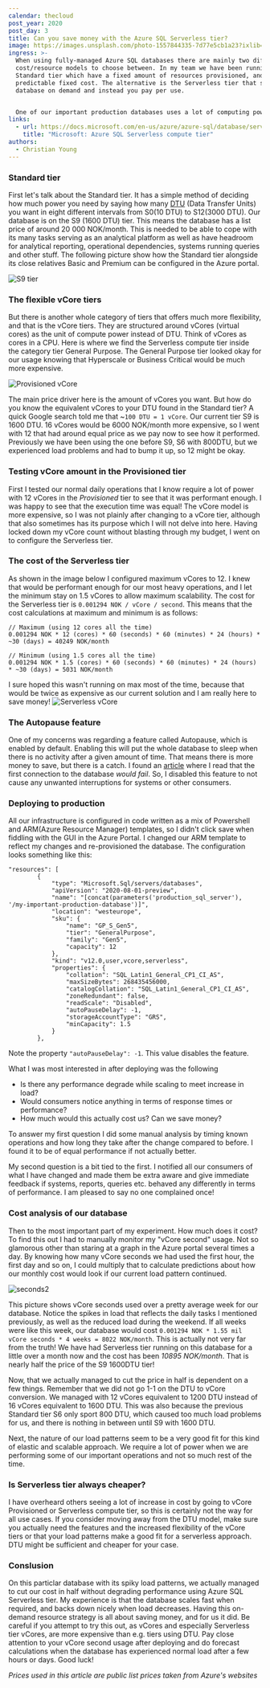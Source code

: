 ```yaml
---
calendar: thecloud
post_year: 2020
post_day: 3
title: Can you save money with the Azure SQL Serverless tier?
image: https://images.unsplash.com/photo-1557844335-7d77e5cb1a23?ixlib=rb-1.2.1&ixid=MXwxMjA3fDB8MHxwaG90by1wYWdlfHx8fGVufDB8fHw%3D&auto=format&fit=crop&w=1950&q=80
ingress: >-
  When using fully-managed Azure SQL databases there are mainly two different
  cost/resource models to choose between. In my team we have been running the
  Standard tier which have a fixed amount of resources provisioned, and thus a
  predictable fixed cost. The alternative is the Serverless tier that scales the
  database on demand and instead you pay per use.


  One of our important production databases uses a lot of computing power while performing various tasks once every morning, and then smaller sporadic load the rest of the day and night. A good fit for the Serverless tier? Could we achieve the same performance at reduced cost? Read on and I will let you in on what I figured out!
links:
  - url: https://docs.microsoft.com/en-us/azure/azure-sql/database/serverless-tier-overview
    title: "Microsoft: Azure SQL Serverless compute tier"
authors:
  - Christian Young
---
```

### Standard tier
First let's talk about the Standard tier. It has a simple method of deciding how much power you need by saying how many [DTU](https://docs.microsoft.com/en-us/azure/azure-sql/database/service-tiers-dtu) (Data Transfer Units) you want in eight different intervals from S0(10 DTU) to S12(3000 DTU). Our database is on the S9 (1600 DTU) tier. This means the database has a list price of around 20 000 NOK/month. This is needed to be able to cope with its many tasks serving as an analytical platform as well as have headroom for analytical reporting, operational dependencies, systems running queries and other stuff. The following picture show how the Standard tier alongside its close relatives Basic and Premium can be configured in the Azure portal.

![S9 tier](https://user-images.githubusercontent.com/920028/100767431-0d206700-33fa-11eb-8c18-9a861cd5b099.PNG)

### The flexible vCore tiers

But there is another whole category of tiers that offers much more flexibility, and that is the vCore tiers. They are structured around vCores (virtual cores) as the unit of compute power instead of DTU. Think of vCores as cores in a CPU. Here is where we find the Serverless compute tier inside the category tier General Purpose. The General Purpose tier looked okay for our usage knowing that Hyperscale or Business Critical would be much more expensive. 

![Provisioned vCore](https://user-images.githubusercontent.com/920028/100767340-ef530200-33f9-11eb-8bec-7a543aa40654.PNG)

The main price driver here is the amount of vCores you want. But how do you know the equivalent vCores to your DTU found in the Standard tier? A quick Google search told me that ~`100 DTU = 1 vCore`. Our current tier S9 is 1600 DTU. 16 vCores would be 6000 NOK/month more expensive, so I went with 12 that had around equal price as we pay now to see how it performed. Previously we have been using the one before S9, S6 with 800DTU, but we experienced load problems and had to bump it up, so 12 might be okay.

### Testing vCore amount in the Provisioned tier

First I tested our normal daily operations that I know require a lot of power with 12 vCores in the _Provisioned_ tier to see that it was performant enough. I was happy to see that the execution time was equal! The vCore model is more expensive, so I was not plainly after changing to a vCore tier, although that also sometimes has its purpose which I will not delve into here. Having locked down my vCore count without blasting through my budget, I went on to configure the Serverless tier.

### The cost of the Serverless tier

As shown in the image below I configured maximum vCores to 12. I knew that would be performant enough for our most heavy operations, and I let the minimum stay on 1.5 vCores to allow maximum scalability. The cost for the Serverless tier is `0.001294 NOK / vCore / second`. This means that the cost calculations at maximum and minimum is as follows:
```
// Maximum (using 12 cores all the time)
0.001294 NOK * 12 (cores) * 60 (seconds) * 60 (minutes) * 24 (hours) * ~30 (days) = 40249 NOK/month

// Minimum (using 1.5 cores all the time)
0.001294 NOK * 1.5 (cores) * 60 (seconds) * 60 (minutes) * 24 (hours) * ~30 (days) = 5031 NOK/month
```
I sure hoped this wasn't running on max most of the time, because that would be twice as expensive as our current solution and I am really here to save money!
![Serverless vCore](https://user-images.githubusercontent.com/920028/100769681-afd9e500-33fc-11eb-8242-060160e6d954.PNG)

### The Autopause feature
One of my concerns was regarding a feature called Autopause, which is enabled by default. Enabling this will put the whole database to sleep when there is no activity after a given amount of time. That means there is more money to save, but there is a catch. I found an [article](https://kohera.be/blog/azure-cloud/should-i-use-serverless-for-all-my-azure-sql-databases/) where I read that the first connection to the database *would fail*. So, I disabled this feature to not cause any unwanted interruptions for systems or other consumers.

### Deploying to production
All our infrastructure is configured in code written as a mix of Powershell and ARM(Azure Resource Manager) templates, so I didn't click save when fiddling with the GUI in the Azure Portal. I changed our ARM template to reflect my changes and re-provisioned the database. The configuration looks something like this:

```jsonnet
"resources": [
        {
            "type": "Microsoft.Sql/servers/databases",
            "apiVersion": "2020-08-01-preview",
            "name": "[concat(parameters('production_sql_server'), '/my-important-production-database')]",
            "location": "westeurope",
            "sku": {
                "name": "GP_S_Gen5",
                "tier": "GeneralPurpose",
                "family": "Gen5",
                "capacity": 12
            },
            "kind": "v12.0,user,vcore,serverless",
            "properties": {
                "collation": "SQL_Latin1_General_CP1_CI_AS",
                "maxSizeBytes": 268435456000,
                "catalogCollation": "SQL_Latin1_General_CP1_CI_AS",
                "zoneRedundant": false,
                "readScale": "Disabled",
                "autoPauseDelay": -1,
                "storageAccountType": "GRS",
                "minCapacity": 1.5
            }
        },
```
Note the property `"autoPauseDelay": -1`. This value disables the feature.

What I was most interested in after deploying was the following
- Is there any performance degrade while scaling to meet increase in load?
- Would consumers notice anything in terms of response times or performance?
- How much would this actually cost us? Can we save money?

To answer my first question I did some manual analysis by timing known operations and how long they take after the change compared to before. I found it to be of equal performance if not actually better.

My second question is a bit tied to the first. I notified all our consumers of what I have changed and made them be extra aware and give immediate feedback if systems, reports, queries etc. behaved any differently in terms of performance. I am pleased to say no one complained once!

### Cost analysis of our database

Then to the most important part of my experiment. How much does it cost? To find this out I had to manually monitor my "vCore second" usage. Not so glamorous other than staring at a graph in the Azure portal several times a day. By knowing how many vCore seconds we had used the first hour, the first day and so on, I could multiply that to calculate predictions about how our monthly cost would look if our current load pattern continued.
 
![seconds2](https://user-images.githubusercontent.com/920028/100775234-490bfa00-3403-11eb-8186-9dc23c68f979.PNG)

This picture shows vCore seconds used over a pretty average week for our database. Notice the spikes in load that reflects the daily tasks I mentioned previously, as well as the reduced load during the weekend. If all weeks were like this week, our database would cost `0.001294 NOK * 1.55 mil vCore seconds * 4 weeks = 8022 NOK/month`. This is actually not very far from the truth! We have had Serverless tier running on this database for a little over a month now and the cost has been *10895 NOK/month*. That is nearly half the price of the S9 1600DTU tier!

Now, that we actually managed to cut the price in half is dependent on a few things. Remember that we did not go 1-1 on the DTU to vCore conversion. We managed with 12 vCores equivalent to 1200 DTU instead of 16 vCores equivalent to 1600 DTU. This was also because the previous Standard tier S6 only sport 800 DTU, which caused too much load problems for us, and there is nothing in between until S9 with 1600 DTU.

Next, the nature of our load patterns seem to be a very good fit for this kind of elastic and scalable approach. We require a lot of power when we are performing some of our important operations and not so much rest of the time.

### Is Serverless tier always cheaper?

I have overheard others seeing a lot of increase in cost by going to vCore Provisioned or Serverless compute tier, so this is certainly not the way for all use cases. If you consider moving away from the DTU model, make sure you actually need the features and the increased flexibility of the vCore tiers or that your load patterns make a good fit for a serverless approach. DTU might be sufficient and cheaper for your case.

### Conslusion 
On this particlar database with its spiky load patterns, we actually managed to cut our cost in half without degrading performance using Azure SQL Serverless tier. My experience is that the database scales fast when required, and backs down nicely when load decreases. Having this on-demand resource strategy is all about saving money, and for us it did. Be careful if you attempt to try this out, as vCores and especially Serverless tier vCores, are more expensive than e.g. tiers using DTU. Pay close attention to your vCore second usage after deploying and do forecast calculations when the database has experienced normal load after a few hours or days. Good luck!

_Prices used in this article are public list prices taken from Azure's websites_